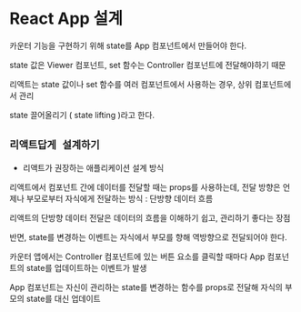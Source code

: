# React App 설계 
카운터 기능을 구현하기 위해 state를 App 컴포넌트에서 만들어야 한다.

state 값은 Viewer 컴포넌트, set 함수는 Controller 컴포넌트에 전달해야하기 때문

리액트는 state 값이나 set 함수를 여러 컴포넌트에서 사용하는 경우, 상위 컴포넌트에서 관리

state 끌어올리기 ( state lifting )라고 한다.

## `리액트답게 설계하기`
- 리액트가 권장하는 애플리케이션 설계 방식

리액트에서 컴포넌트 간에 데이터를 전달할 때는 props를 사용하는데, 전달 방향은 언제나 부모로부터 자식에게 전달하는 방식 : 단방향 데이터 흐름

리액트의 단방향 데이터 전달은 데이터의 흐름을 이해하기 쉽고, 관리하기 좋다는 장점

반면, state를 변경하는 이벤트는 자식에서 부모를 향해 역방향으로 전달되어야 한다.

카운터 앱에서는 Controller 컴포넌트에 있는 버튼 요소를 클릭할 때마다 App 컴포넌트의 state를 업데이트하는 이벤트가 발생

App 컴포넌트는 자신이 관리하는 state를 변경하는 함수를 props로 전달해 자식의 부모의 state를 대신 업데이트